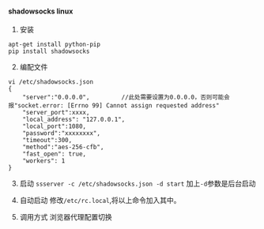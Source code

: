 
#### shadowsocks linux
1. 安装
```
apt-get install python-pip
pip install shadowsocks
```

2. 编配文件
```
vi /etc/shadowsocks.json
{
    "server":"0.0.0.0",         //此处需要设置为0.0.0.0，否则可能会报"socket.error: [Errno 99] Cannot assign requested address"
    "server_port":xxxx,
    "local_address": "127.0.0.1",
    "local_port":1080,
    "password":"xxxxxxxx",
    "timeout":300,
    "method":"aes-256-cfb",
    "fast_open": true,
    "workers": 1
}
```

3. 启动
`ssserver -c /etc/shadowsocks.json -d start`
加上`-d`参数是后台启动

4. 自动启动
修改`/etc/rc.local`,将以上命令加入其中。

5. 调用方式
浏览器代理配置切换
